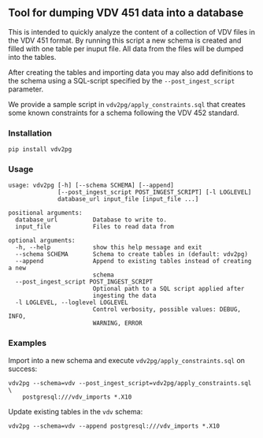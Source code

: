 Tool for dumping VDV 451 data into a database
---------------------------------------------

This is intended to quickly analyze the content of a collection of VDV files in
the VDV 451 format. By running this script a new schema is created and filled
with one table per inuput file. All data from the files will be dumped into the
tables.

After creating the tables and importing data you may also add definitions to
the schema using a SQL-script specified by the `--post_ingest_script` parameter.

We provide a sample script in `vdv2pg/apply_constraints.sql` that creates some
known constraints for a schema following the VDV 452 standard.

### Installation

    pip install vdv2pg


### Usage

    usage: vdv2pg [-h] [--schema SCHEMA] [--append]
                  [--post_ingest_script POST_INGEST_SCRIPT] [-l LOGLEVEL]
                  database_url input_file [input_file ...]

    positional arguments:
      database_url          Database to write to.
      input_file            Files to read data from

    optional arguments:
      -h, --help            show this help message and exit
      --schema SCHEMA       Schema to create tables in (default: vdv2pg)
      --append              Append to existing tables instead of creating a new
                            schema
      --post_ingest_script POST_INGEST_SCRIPT
                            Optional path to a SQL script applied after
                            ingesting the data
      -l LOGLEVEL, --loglevel LOGLEVEL
                            Control verbosity, possible values: DEBUG, INFO,
                            WARNING, ERROR

### Examples

Import into a new schema and execute `vdv2pg/apply_constraints.sql` on success:

    vdv2pg --schema=vdv --post_ingest_script=vdv2pg/apply_constraints.sql \
        postgresql:///vdv_imports *.X10

Update existing tables in the `vdv` schema:

    vdv2pg --schema=vdv --append postgresql:///vdv_imports *.X10
